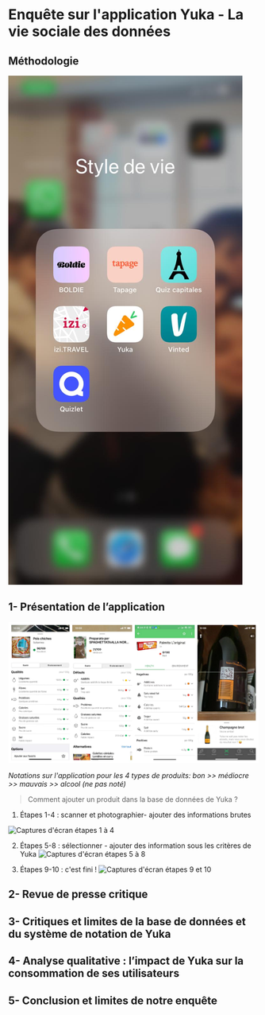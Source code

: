 # Enquête sur l'application Yuka - La vie sociale des données


## Méthodologie
![illustration style de vie](https://github.com/koneeko/Rendu-Yuka/blob/main/img/Style%20de%20vie.jpg)

## 1- Présentation de l’application
![this is an image](https://github.com/koneeko/Rendu-Yuka/blob/d32688c8d39716dbe2c36dc4e200dbe53d0ed57d/qualit%C3%A9.jpg)

*Notations sur l'application pour les 4 types de produits: bon >> médiocre >> mauvais >> alcool (ne pas noté)*

> Comment ajouter un produit dans la base de données de Yuka ?

1) Étapes 1-4 : scanner et photographier- ajouter des informations brutes

![Captures d'écran étapes 1 à 4](https://github.com/koneeko/Rendu-Yuka/blob/main/img/%C3%A9tape%201-4.jpg)

2) Étapes 5-8 : sélectionner - ajouter des information sous les critères de Yuka
![Captures d'écran étapes 5 à 8](https://github.com/koneeko/Rendu-Yuka/blob/main/img/%C3%A9tape%205-8.jpg)

3) Étapes 9-10 : c'est fini ! 
![Captures d'écran étapes 9 et 10](https://github.com/koneeko/Rendu-Yuka/blob/main/img/%C3%A9tape%209-10.jpg)

## 2- Revue de presse critique 


## 3- Critiques et limites de la base de données et du système de notation de Yuka


## 4- Analyse qualitative : l’impact de Yuka sur la consommation de ses utilisateurs 


## 5- Conclusion et limites de notre enquête 
